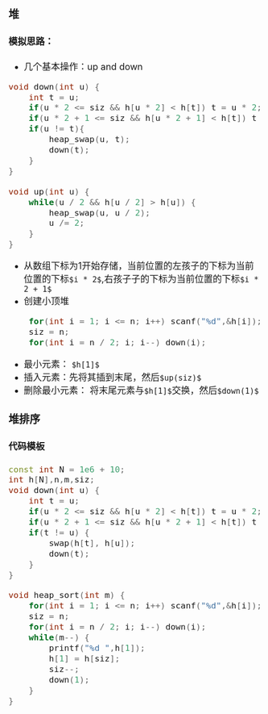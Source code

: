 <font size = 4>

### 堆

#### 模拟思路：

* 几个基本操作：up and down


```c++
void down(int u) {
    int t = u;
    if(u * 2 <= siz && h[u * 2] < h[t]) t = u * 2;
    if(u * 2 + 1 <= siz && h[u * 2 + 1] < h[t]) t = u * 2 + 1;
    if(u != t){
        heap_swap(u, t);
        down(t);
    }
}

void up(int u) {
    while(u / 2 && h[u / 2] > h[u]) {
        heap_swap(u, u / 2);
        u /= 2;
    }
}
```
* 从数组下标为1开始存储，当前位置的左孩子的下标为当前位置的下标`$i * 2$`,右孩子子的下标为当前位置的下标`$i * 2 + 1$`
* 创建小顶堆
```c++
    for(int i = 1; i <= n; i++) scanf("%d",&h[i]);
    siz = n;
    for(int i = n / 2; i; i--) down(i);
```

* 最小元素： `$h[1]$`
* 插入元素：先将其插到末尾，然后`$up(siz)$`
* 删除最小元素： 将末尾元素与`$h[1]$`交换，然后`$down(1)$`



### 堆排序
#### 代码模板

```c++
const int N = 1e6 + 10;
int h[N],n,m,siz;
void down(int u) {
    int t = u;
    if(u * 2 <= siz && h[u * 2] < h[t]) t = u * 2;
    if(u * 2 + 1 <= siz && h[u * 2 + 1] < h[t]) t = u * 2 + 1;
    if(t != u) {
        swap(h[t], h[u]);
        down(t);
    }
}

void heap_sort(int m) {
    for(int i = 1; i <= n; i++) scanf("%d",&h[i]);
    siz = n;
    for(int i = n / 2; i; i--) down(i);
    while(m--) {
        printf("%d ",h[1]);
        h[1] = h[siz];
        siz--;
        down(1);
    }
}
```

</font>